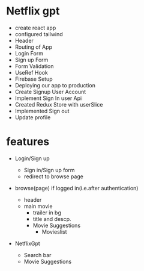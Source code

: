 # Netflix gpt

- create react app
- configured tailwind
- Header
- Routing of App
- Login Form
- Sign up Form
- Form Validation
- UseRef Hook
- Firebase Setup
- Deploying our app to production
- Create Signup User Account
- Implement Sign In user Api
- Created Redux Store with userSlice
- Implemented Sign out
- Update profile






# features

- Login/Sign up
    - Sign in/Sign up form
    - redirect to browse page

- browse(page) if logged in(i.e.after authentication)
   - header
   - main movie
       - trailer in bg
       - title and descp.
       - Movie Suggestions
            - Movieslist

- NetflixGpt
     - Search bar
     - Movie Suggestions
